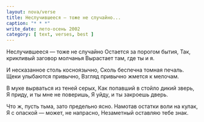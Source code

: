 ```yaml
---
layout: nova/verse
title: Неслучившееся — тоже не случайно...
caption: "* * *"
write_date: лето-осень 2002
category: [ text, verses, best ]
---
```

Неслучившееся — тоже не случайно
Остается за порогом бытия,
Так, крикливый заговор молчанья
Вырастает там, где ты и я.

И несказанное столь косноязычно,
Сколь беспечна томная печаль.
Щеки улыбаются привычно,
Взгляд привычно жмется к мелочам.

В муке вырваться из теней серых,
Как попавший в стойло дикий зверь,
Я приду, и ты мне не поверишь,
Я уйду, и ты закроешь дверь.

Что ж, пусть тьма, зато предельно ясно.
Намотав остатки воли на кулак,
Я с опаской — может, не напрасно,
Незаметный оставляю тебе знак.
